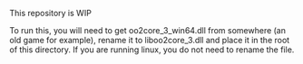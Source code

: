 This repository is WIP

To run this, you will need to get oo2core_3_win64.dll from somewhere (an old game for example), rename it to liboo2core_3.dll and place it in the root of this directory.
If you are running linux, you do not need to rename the file.